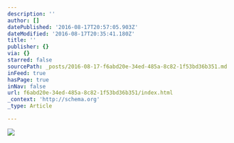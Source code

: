 ```yaml
---
description: ''
author: []
datePublished: '2016-08-17T20:57:05.903Z'
dateModified: '2016-08-17T20:35:41.180Z'
title: ''
publisher: {}
via: {}
starred: false
sourcePath: _posts/2016-08-17-f6abd20e-34ed-485a-8c82-1f53bd36b351.md
inFeed: true
hasPage: true
inNav: false
url: f6abd20e-34ed-485a-8c82-1f53bd36b351/index.html
_context: 'http://schema.org'
_type: Article

---
```

![](https://the-grid-user-content.s3-us-west-2.amazonaws.com/332bd281-c5e8-4370-8da9-e72f40c34407.jpg)